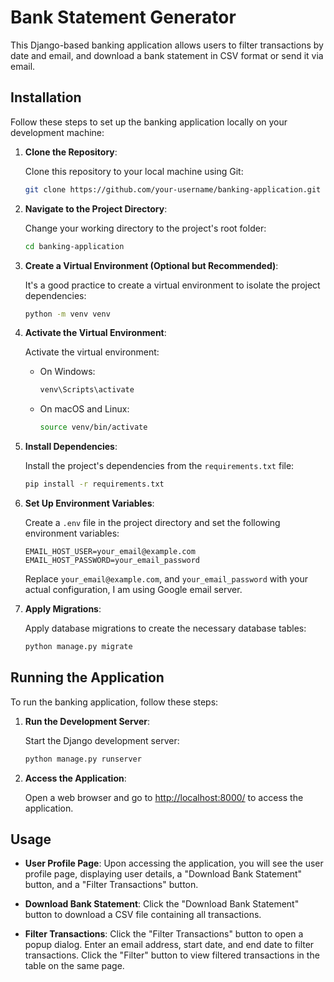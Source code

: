 # Bank Statement Generator

This Django-based banking application allows users to filter transactions by date and email, and download a bank statement in CSV format or send it via email.

## Installation

Follow these steps to set up the banking application locally on your development machine:

1. **Clone the Repository**:

   Clone this repository to your local machine using Git:

   ```bash
   git clone https://github.com/your-username/banking-application.git
   ```

2. **Navigate to the Project Directory**:

   Change your working directory to the project's root folder:

   ```bash
   cd banking-application
   ```

3. **Create a Virtual Environment (Optional but Recommended)**:

   It's a good practice to create a virtual environment to isolate the project dependencies:

   ```bash
   python -m venv venv
   ```

4. **Activate the Virtual Environment**:

   Activate the virtual environment:

   - On Windows:

     ```bash
     venv\Scripts\activate
     ```

   - On macOS and Linux:

     ```bash
     source venv/bin/activate
     ```

5. **Install Dependencies**:

   Install the project's dependencies from the `requirements.txt` file:

   ```bash
   pip install -r requirements.txt
   ```

6. **Set Up Environment Variables**:

   Create a `.env` file in the project directory and set the following environment variables:

   ```
   EMAIL_HOST_USER=your_email@example.com
   EMAIL_HOST_PASSWORD=your_email_password
   ```

   Replace `your_email@example.com`, and `your_email_password` with your actual configuration, I am using Google email server.

7. **Apply Migrations**:

   Apply database migrations to create the necessary database tables:

   ```bash
   python manage.py migrate
   ```

## Running the Application

To run the banking application, follow these steps:

1. **Run the Development Server**:

   Start the Django development server:

   ```bash
   python manage.py runserver
   ```

2. **Access the Application**:

   Open a web browser and go to [http://localhost:8000/](http://localhost:8000/) to access the application.

## Usage

- **User Profile Page**: Upon accessing the application, you will see the user profile page, displaying user details, a "Download Bank Statement" button, and a "Filter Transactions" button.

- **Download Bank Statement**: Click the "Download Bank Statement" button to download a CSV file containing all transactions.

- **Filter Transactions**: Click the "Filter Transactions" button to open a popup dialog. Enter an email address, start date, and end date to filter transactions. Click the "Filter" button to view filtered transactions in the table on the same page.

